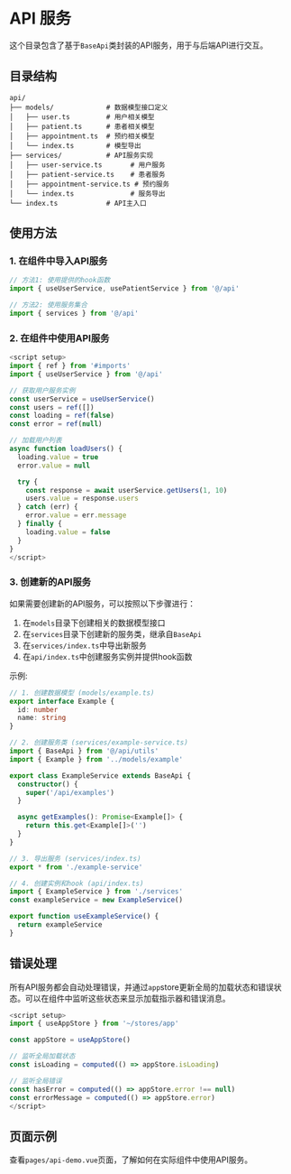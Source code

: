 # API 服务

这个目录包含了基于`BaseApi`类封装的API服务，用于与后端API进行交互。

## 目录结构

```
api/
├── models/             # 数据模型接口定义
│   ├── user.ts         # 用户相关模型
│   ├── patient.ts      # 患者相关模型
│   ├── appointment.ts  # 预约相关模型
│   └── index.ts        # 模型导出
├── services/           # API服务实现
│   ├── user-service.ts       # 用户服务
│   ├── patient-service.ts    # 患者服务
│   ├── appointment-service.ts # 预约服务
│   └── index.ts              # 服务导出
└── index.ts            # API主入口
```

## 使用方法

### 1. 在组件中导入API服务

```typescript
// 方法1: 使用提供的hook函数
import { useUserService, usePatientService } from '@/api'

// 方法2: 使用服务集合
import { services } from '@/api'
```

### 2. 在组件中使用API服务

```typescript
<script setup>
import { ref } from '#imports'
import { useUserService } from '@/api'

// 获取用户服务实例
const userService = useUserService()
const users = ref([])
const loading = ref(false)
const error = ref(null)

// 加载用户列表
async function loadUsers() {
  loading.value = true
  error.value = null

  try {
    const response = await userService.getUsers(1, 10)
    users.value = response.users
  } catch (err) {
    error.value = err.message
  } finally {
    loading.value = false
  }
}
</script>
```

### 3. 创建新的API服务

如果需要创建新的API服务，可以按照以下步骤进行：

1. 在`models`目录下创建相关的数据模型接口
2. 在`services`目录下创建新的服务类，继承自`BaseApi`
3. 在`services/index.ts`中导出新服务
4. 在`api/index.ts`中创建服务实例并提供hook函数

示例:

```typescript
// 1. 创建数据模型 (models/example.ts)
export interface Example {
  id: number
  name: string
}

// 2. 创建服务类 (services/example-service.ts)
import { BaseApi } from '@/api/utils'
import { Example } from '../models/example'

export class ExampleService extends BaseApi {
  constructor() {
    super('/api/examples')
  }

  async getExamples(): Promise<Example[]> {
    return this.get<Example[]>('')
  }
}

// 3. 导出服务 (services/index.ts)
export * from './example-service'

// 4. 创建实例和hook (api/index.ts)
import { ExampleService } from './services'
const exampleService = new ExampleService()

export function useExampleService() {
  return exampleService
}
```

## 错误处理

所有API服务都会自动处理错误，并通过`app`store更新全局的加载状态和错误状态。可以在组件中监听这些状态来显示加载指示器和错误消息。

```typescript
<script setup>
import { useAppStore } from '~/stores/app'

const appStore = useAppStore()

// 监听全局加载状态
const isLoading = computed(() => appStore.isLoading)

// 监听全局错误
const hasError = computed(() => appStore.error !== null)
const errorMessage = computed(() => appStore.error)
</script>
```

## 页面示例

查看`pages/api-demo.vue`页面，了解如何在实际组件中使用API服务。
